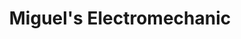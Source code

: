 ---
title: "Miguel's Electromechanic"
url: /trenton/miguels-electromechanic/
shop: Autowerkstatt
---